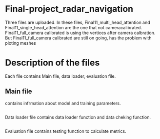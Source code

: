 # Final-project_radar_navigation
Three files are uploaded. In these files, Final11_multi_head_attention and Final11_single_head_attention are the one that not cameracalibrated. Final11_full_camera calibrated is using the vertices after camera calbration. But Final11_full_camera calibrated are still on going, has the problem with ploting meshes
# Description of the files
  Each file contains Main file, data loader, evaluation file. 
## Main file 
  contains infrmation about model and training parameters. 
## 
  Data loader file contains data loader function and data cheking function. 
## 
  Evaluation file contains testing function to calculate metrics. 

